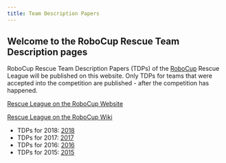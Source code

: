```yaml
---
title: Team Description Papers
---
```

## Welcome to the RoboCup Rescue Team Description pages

RoboCup Rescue Team Description Papers (TDPs) of the [RoboCup](http://robocup.org/) Rescue League will be published on this website.
Only TDPs for teams that were accepted into the competition are published - after the competition has happened.

[Rescue League on the RoboCup Website](http://robocup.org/leagues/10)

[Rescue League on the RoboCup Wiki](http://wiki.robocup.org/Robot_League)

  *  TDPs for 2018: [2018](2018/)
  *  TDPs for 2017: [2017](2017/)
  *  TDPs for 2016: [2016](2016/)
  *  TDPs for 2015: [2015](2015/)



